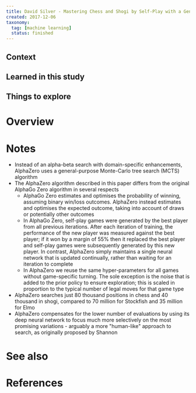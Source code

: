 ```yaml
---
title: David Silver - Mastering Chess and Shogi by Self-Play with a General Reinforcement Learning Algorithm (2017)
created: 2017-12-06
taxonomy:
  tag: [machine learning]
  status: finished
---
```


## Context

## Learned in this study

## Things to explore

# Overview

# Notes
* Instead of an alpha-beta search with domain-specific enhancements, AlphaZero uses a general-purpose Monte-Carlo tree search (MCTS) algorithm
* The AlphaZero algorithm described in this paper differs from the original AlphaGo Zero algorithm in several respects
	* AlphaGo Zero estimates and optimises the probability of winning, assuming binary win/loss outcomes. AlphaZero instead estimates and optimises the expected outcome, taking into account of draws or potentially other outcomes
	* In AlphaGo Zero, self-play games were generated by the best player from all previous iterations. After each iteration of training, the performance of the new player was measured against the best player; if it won by a margin of 55% then it replaced the best player and self-play games were subsequently generated by this new player. In contrast, AlphaZero simply maintains a single neural network that is updated continually, rather than waiting for an iteration to complete
	* In AlphaZero we reuse the same hyper-parameters for all games without game-specific turning. The sole exception is the noise that is added to the prior policy to ensure exploration; this is scaled in proportion to the typical number of legal moves for that game type
* AlphaZero searches just 80 thousand positions in chess and 40 thousand in shogi, compared to 70 million for Stockfish and 35 million for Elmo
* AlphaZero compensates for the lower number of evaluations by using its deep neural network to focus much more selectively on the most promising variations - arguably a more "human-like" approach to search, as originally proposed by Shannon

# See also

# References
